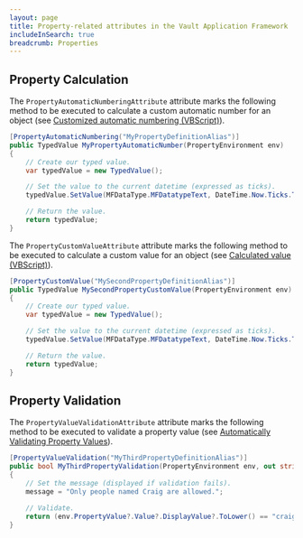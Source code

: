 ```yaml
---
layout: page
title: Property-related attributes in the Vault Application Framework
includeInSearch: true
breadcrumb: Properties
---
```


## Property Calculation

The `PropertyAutomaticNumberingAttribute` attribute marks the following method to be executed to calculate a custom automatic number for an object (see [Customized automatic numbering (VBScript)](https://www.m-files.com/user-guide/latest/eng/Automatic_values.html)).

```csharp
[PropertyAutomaticNumbering("MyPropertyDefinitionAlias")]
public TypedValue MyPropertyAutomaticNumber(PropertyEnvironment env)
{
	// Create our typed value.
	var typedValue = new TypedValue();

	// Set the value to the current datetime (expressed as ticks).
	typedValue.SetValue(MFDataType.MFDatatypeText, DateTime.Now.Ticks.ToString());

	// Return the value.
	return typedValue;
}
```

The `PropertyCustomValueAttribute` attribute marks the following method to be executed to calculate a custom value for an object (see [Calculated value (VBScript)](https://www.m-files.com/user-guide/latest/eng/Automatic_values.html)).

```csharp
[PropertyCustomValue("MySecondPropertyDefinitionAlias")]
public TypedValue MySecondPropertyCustomValue(PropertyEnvironment env)
{
	// Create our typed value.
	var typedValue = new TypedValue();

	// Set the value to the current datetime (expressed as ticks).
	typedValue.SetValue(MFDataType.MFDatatypeText, DateTime.Now.Ticks.ToString());

	// Return the value.
	return typedValue;
}
```

## Property Validation

The `PropertyValueValidationAttribute` attribute marks the following method to be executed to validate a property value (see [Automatically Validating Property Values](https://www.m-files.com/user-guide/latest/eng/Validation.html)).

```csharp
[PropertyValueValidation("MyThirdPropertyDefinitionAlias")]
public bool MyThirdPropertyValidation(PropertyEnvironment env, out string message)
{
	// Set the message (displayed if validation fails).
	message = "Only people named Craig are allowed.";

	// Validate.
	return (env.PropertyValue?.Value?.DisplayValue?.ToLower() == "craig");
}
```
